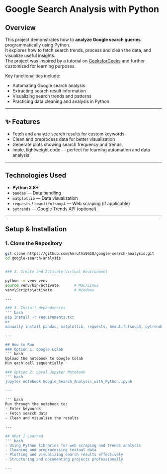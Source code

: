 # Google Search Analysis with Python

## Overview
This project demonstrates how to **analyze Google search queries** programmatically using Python.  
It explores how to fetch search trends, process and clean the data, and visualize useful insights.  
The project was inspired by a tutorial on [GeeksforGeeks](https://www.geeksforgeeks.org/) and further customized for learning purposes.

Key functionalities include:
- Automating Google search analysis
- Extracting search result information
- Visualizing search trends and patterns
- Practicing data cleaning and analysis in Python

---

## ✨ Features
- Fetch and analyze search results for custom keywords  
- Clean and preprocess data for better visualization  
- Generate plots showing search frequency and trends  
- imple, lightweight code — perfect for learning automation and data analysis

---

## Technologies Used
- **Python 3.8+**
- `pandas` — Data handling  
- `matplotlib` — Data visualization  
- `requests` / `beautifulsoup4` — Web scraping (if applicable)  
- `pytrends` — Google Trends API (optional)

---

## Setup & Installation

### 1. Clone the Repository
```bash
git clone https://github.com/Amrutha0610/google-search-analysis.git
cd google-search-analysis


### 2. Create and Activate Virtual Environment

python -m venv venv
source venv/bin/activate       # Mac/Linux
venv\Scripts\activate          # Windows

---

### 3. Install dependencies
''' bash
pip install -r requirements.txt
or 
manually install pandas, matplotlib, requests, beautifulsoup4, pytrends

---

## How to Run
### Option 1: Google Colab
''' bash
Upload the notebook to Google Colab
Run each cell sequentially

### Option 2: Local Jupyter Notebook
''' bash
jupyter notebook Google_Search_Analysis_with_Python.ipynb

---

''' bash
Run through the notebook to:
- Enter keywords
- Fetch search data
- Clean and visualize the results

---

## What I Learned
''' bash
- Using Python libraries for web scraping and trends analysis
- Cleaning and preprocessing textual data
- Plotting and visualizing search results effectively
- Structuring and documenting projects professionally

---
